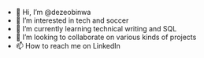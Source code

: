 - 👋 Hi, I’m @dezeobinwa
- 👀 I’m interested in tech and soccer
- 🌱 I’m currently learning technical writing and SQL
- 💞️ I’m looking to collaborate on various kinds of projects
- 📫 How to reach me on LinkedIn

<!---
dezeobinwa/dezeobinwa is a ✨ special ✨ repository because its `README.md` (this file) appears on your GitHub profile.
You can click the Preview link to take a look at your changes.
--->
